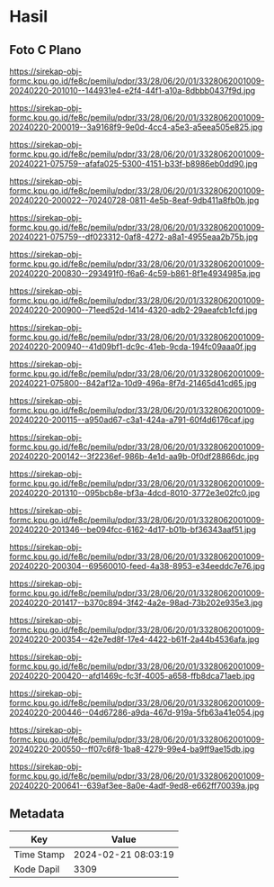 # Hasil

## Foto C Plano

https://sirekap-obj-formc.kpu.go.id/fe8c/pemilu/pdpr/33/28/06/20/01/3328062001009-20240220-201010--144931e4-e2f4-44f1-a10a-8dbbb0437f9d.jpg

https://sirekap-obj-formc.kpu.go.id/fe8c/pemilu/pdpr/33/28/06/20/01/3328062001009-20240220-200019--3a9168f9-9e0d-4cc4-a5e3-a5eea505e825.jpg

https://sirekap-obj-formc.kpu.go.id/fe8c/pemilu/pdpr/33/28/06/20/01/3328062001009-20240221-075759--afafa025-5300-4151-b33f-b8986eb0dd90.jpg

https://sirekap-obj-formc.kpu.go.id/fe8c/pemilu/pdpr/33/28/06/20/01/3328062001009-20240220-200022--70240728-0811-4e5b-8eaf-9db411a8fb0b.jpg

https://sirekap-obj-formc.kpu.go.id/fe8c/pemilu/pdpr/33/28/06/20/01/3328062001009-20240221-075759--df023312-0af8-4272-a8a1-4955eaa2b75b.jpg

https://sirekap-obj-formc.kpu.go.id/fe8c/pemilu/pdpr/33/28/06/20/01/3328062001009-20240220-200830--293491f0-f6a6-4c59-b861-8f1e4934985a.jpg

https://sirekap-obj-formc.kpu.go.id/fe8c/pemilu/pdpr/33/28/06/20/01/3328062001009-20240220-200900--71eed52d-1414-4320-adb2-29aeafcb1cfd.jpg

https://sirekap-obj-formc.kpu.go.id/fe8c/pemilu/pdpr/33/28/06/20/01/3328062001009-20240220-200940--41d09bf1-dc9c-41eb-9cda-194fc09aaa0f.jpg

https://sirekap-obj-formc.kpu.go.id/fe8c/pemilu/pdpr/33/28/06/20/01/3328062001009-20240221-075800--842af12a-10d9-496a-8f7d-21465d41cd65.jpg

https://sirekap-obj-formc.kpu.go.id/fe8c/pemilu/pdpr/33/28/06/20/01/3328062001009-20240220-200115--a950ad67-c3a1-424a-a791-60f4d6176caf.jpg

https://sirekap-obj-formc.kpu.go.id/fe8c/pemilu/pdpr/33/28/06/20/01/3328062001009-20240220-200142--3f2236ef-986b-4e1d-aa9b-0f0df28866dc.jpg

https://sirekap-obj-formc.kpu.go.id/fe8c/pemilu/pdpr/33/28/06/20/01/3328062001009-20240220-201310--095bcb8e-bf3a-4dcd-8010-3772e3e02fc0.jpg

https://sirekap-obj-formc.kpu.go.id/fe8c/pemilu/pdpr/33/28/06/20/01/3328062001009-20240220-201346--be094fcc-6162-4d17-b01b-bf36343aaf51.jpg

https://sirekap-obj-formc.kpu.go.id/fe8c/pemilu/pdpr/33/28/06/20/01/3328062001009-20240220-200304--69560010-feed-4a38-8953-e34eeddc7e76.jpg

https://sirekap-obj-formc.kpu.go.id/fe8c/pemilu/pdpr/33/28/06/20/01/3328062001009-20240220-201417--b370c894-3f42-4a2e-98ad-73b202e935e3.jpg

https://sirekap-obj-formc.kpu.go.id/fe8c/pemilu/pdpr/33/28/06/20/01/3328062001009-20240220-200354--42e7ed8f-17e4-4422-b61f-2a44b4536afa.jpg

https://sirekap-obj-formc.kpu.go.id/fe8c/pemilu/pdpr/33/28/06/20/01/3328062001009-20240220-200420--afd1469c-fc3f-4005-a658-ffb8dca71aeb.jpg

https://sirekap-obj-formc.kpu.go.id/fe8c/pemilu/pdpr/33/28/06/20/01/3328062001009-20240220-200446--04d67286-a9da-467d-919a-5fb63a41e054.jpg

https://sirekap-obj-formc.kpu.go.id/fe8c/pemilu/pdpr/33/28/06/20/01/3328062001009-20240220-200550--ff07c6f8-1ba8-4279-99e4-ba9ff9ae15db.jpg

https://sirekap-obj-formc.kpu.go.id/fe8c/pemilu/pdpr/33/28/06/20/01/3328062001009-20240220-200641--639af3ee-8a0e-4adf-9ed8-e662ff70039a.jpg


## Metadata

| Key        | Value               |
| ---------- | ------------------- |
| Time Stamp | 2024-02-21 08:03:19 |
| Kode Dapil | 3309                |



